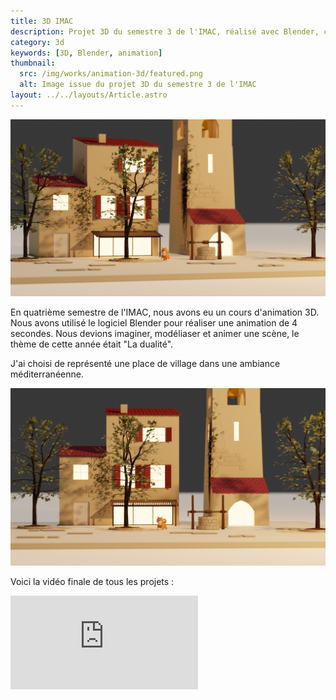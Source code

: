 ```yaml
---
title: 3D IMAC
description: Projet 3D du semestre 3 de l'IMAC, réalisé avec Blender, création d'une animation de 4 secondes.
category: 3d
keywords: [3D, Blender, animation]
thumbnail:
  src: /img/works/animation-3d/featured.png
  alt: Image issue du projet 3D du semestre 3 de l'IMAC
layout: ../../layouts/Article.astro
---
```


![Image issue du projet 3D du semestre 3 de l'IMAC](../../assets/works/animation-3D/03.png)

En quatrième semestre de l'IMAC, nous avons eu un cours d'animation 3D. Nous avons utilisé le logiciel Blender pour réaliser une animation de 4 secondes. Nous devions imaginer, modéliaser et animer une scène, le thème de cette année était "La dualité".

J'ai choisi de représenté une place de village dans une ambiance méditerranéenne.

![Image issue du projet 3D du semestre 3 de l'IMAC](../../assets/works/animation-3D/01.png)

Voici la vidéo finale de tous les projets :

<iframe
  src="https://www.youtube.com/embed/9QyrhAM1LBw?si=5huVG0d0IlP0mqe9"
  title="YouTube video player"
  frameborder="0"
  allow="accelerometer; autoplay; clipboard-write; encrypted-media; gyroscope; picture-in-picture; web-share"
  allowfullscreen
></iframe>
